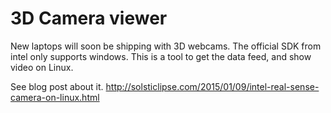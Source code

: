 # 3D Camera viewer

New laptops will soon be shipping with 3D webcams. The official SDK from intel only supports windows.
This is a tool to get the data feed, and show video on Linux. 

See blog post about it. 
http://solsticlipse.com/2015/01/09/intel-real-sense-camera-on-linux.html
